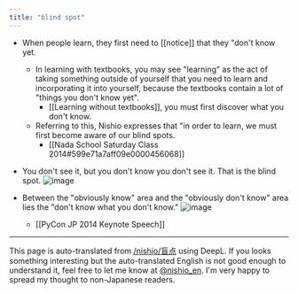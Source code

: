 ```yaml
---
title: "blind spot"
---
```


- When people learn, they first need to [[notice]] that they "don't know yet.
    - In learning with textbooks, you may see "learning" as the act of taking something outside of yourself that you need to learn and incorporating it into yourself, because the textbooks contain a lot of "things you don't know yet".
        - [[Learning without textbooks]], you must first discover what you don't know.
    - Referring to this, Nishio expresses that "in order to learn, we must first become aware of our blind spots.
        - [[Nada School Saturday Class 2014#599e71a7aff09e0000456068]]

- You don't see it, but you don't know you don't see it. That is the blind spot.
![image](https://gyazo.com/218a35771b7893f24c92e9a2a6d0b3e2/thumb/1000)



- Between the "obviously know" area and the "obviously don't know" area lies the "don't know what you don't know."
![image](https://gyazo.com/209e510469374ba71f801d39334e2366/thumb/1000)
    - [[PyCon JP 2014 Keynote Speech]]
---
This page is auto-translated from [/nishio/盲点](https://scrapbox.io/nishio/盲点) using DeepL. If you looks something interesting but the auto-translated English is not good enough to understand it, feel free to let me know at [@nishio_en](https://twitter.com/nishio_en). I'm very happy to spread my thought to non-Japanese readers.